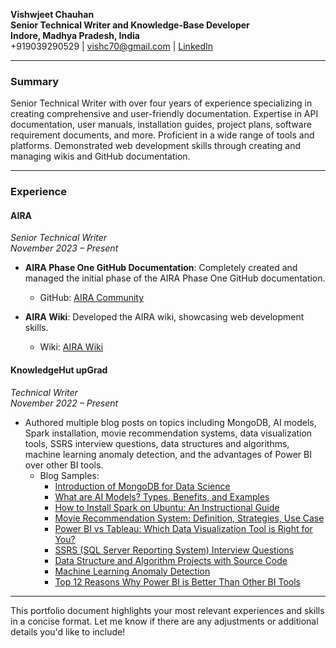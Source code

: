 **Vishwjeet Chauhan**  
**Senior Technical Writer and Knowledge-Base Developer**  
**Indore, Madhya Pradesh, India**  
+919039290529 | vishc70@gmail.com | [LinkedIn](https://www.linkedin.com/in/vishwjeetchauhan14)

---

### Summary

Senior Technical Writer with over four years of experience specializing in creating comprehensive and user-friendly documentation. Expertise in API documentation, user manuals, installation guides, project plans, software requirement documents, and more. Proficient in a wide range of tools and platforms. Demonstrated web development skills through creating and managing wikis and GitHub documentation.

---

### Experience

#### **AIRA**
*Senior Technical Writer*  
*November 2023 – Present*

- **AIRA Phase One GitHub Documentation**: Completely created and managed the initial phase of the AIRA Phase One GitHub documentation.
  - GitHub: [AIRA Community](https://github.com/airacommunity)

- **AIRA Wiki**: Developed the AIRA wiki, showcasing web development skills.
  - Wiki: [AIRA Wiki](https://wiki.aira.fr/)

#### **KnowledgeHut upGrad**
*Technical Writer*  
*November 2022 – Present*

- Authored multiple blog posts on topics including MongoDB, AI models, Spark installation, movie recommendation systems, data visualization tools, SSRS interview questions, data structures and algorithms, machine learning anomaly detection, and the advantages of Power BI over other BI tools.
  - Blog Samples:
    - [Introduction of MongoDB for Data Science](https://www.knowledgehut.com/blog/data-science/mongodb-for-data-science)
    - [What are AI Models? Types, Benefits, and Examples](https://www.knowledgehut.com/blog/data-science/ai-model)
    - [How to Install Spark on Ubuntu: An Instructional Guide](https://www.knowledgehut.com/blog/big-data/install-spark-on-ubuntu)
    - [Movie Recommendation System: Definition, Strategies, Use Case](https://www.knowledgehut.com/blog/data-science/movie-recommendation-system)
    - [Power BI vs Tableau: Which Data Visualization Tool is Right for You?](https://www.knowledgehut.com/blog/business-intelligence-and-visualization/power-bi-vs-tableau-comparison)
    - [SSRS (SQL Server Reporting System) Interview Questions](https://www.knowledgehut.com/interview-questions/ssrs-interview-questions)
    - [Data Structure and Algorithm Projects with Source Code](https://www.knowledgehut.com/blog/programming/data-structure-and-algorithm-projects)
    - [Machine Learning Anomaly Detection](https://www.knowledgehut.com/blog/data-science/machine-learning-for-anomaly-detection%23what-is-an-anomaly?%C2%A0)
    - [Top 12 Reasons Why Power BI is Better Than Other BI Tools](https://www.knowledgehut.com/blog/business-intelligence-and-visualization/why-power-bi-better-than-other-bi-tools)

---

This portfolio document highlights your most relevant experiences and skills in a concise format. Let me know if there are any adjustments or additional details you'd like to include!
